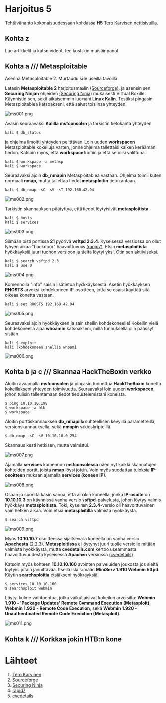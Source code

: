 # Harjoitus 5

Tehtävänanto kokonaisuudessaan kohdassa **H5** [Tero Karvisen nettisivuilla](http://terokarvinen.com/2020/tunkeutumistestaus-kurssi-pentest-course-ict4tn027-3006-autumn-2020/).

## Kohta z

Lue artikkelit ja katso videot, tee kustakin muistiinpanot

## Kohta a /// Metasploitable

Asenna Metasploitable 2. Murtaudu sille useilla tavoilla

Latasin **Metasploitable 2** harjoitusmaalin [(Sourceforge)](https://sourceforge.net/projects/metasploitable/), ja asensin sen **Securing Ninjan** ohjeiden [(Securing Ninja)](https://securingninja.com/how-to-install-metasploitable-in-virtualbox/) mukaisesti Virtual Boxille. Käynnistin sen, sekä aikaisemmin luomani **Linux Kalin**. Testiksi pingasin Metasploitablea katsoakseni, että saivat toisiinsa yhteyden.

![ms001.png](./kuvat/ms001.png)

Avasin seuraavaksi **Kalilla** **msfconsolen** ja tarkistin tietokanta yhteyden

    kali $ db_status

ja ohjelma ilmoitti yhteyden pelittävän. Loin uuden **workspacen** Metasploitable kokeiluja varten, jonne ohjelma tallettaisi kaiken keräämäni tiedon. Katsoin myös, että **workspace** luotiin ja että se olisi valittuna.

    kali $ workspace -a metasp
    kali $ workspace

Seuraavaksi ajoin **db_nmapin** Metasploitablea vastaan. Ohjelma toimii kuten normaali **nmap**, mutta tallettaa tiedot **metasploitin** tietokantaan.

    kali $ db_nmap -sC -sV -sT 192.168.42.94

![ms002.png](./kuvat/ms002.png)

Tarkistin skannauksen päätyttyä, että tiedot löytyisivät **metasploitista**.

    kali $ hosts
    kali $ services

![ms003.png](./kuvat/ms003.png)

Silmään pisti portissa **21** pyörivä **vsftpd 2.3.4**. Kyseisessä versiossa on ollut lyhyen aikaa "backdoor" haavoittuvuus [(rapid7)](https://www.rapid7.com/db/modules/exploit/unix/ftp/vsftpd_234_backdoor/). Etsin **metasploitista** hyökkäyksiä juuri tuohon versioon ja sieltä löytyi yksi. Otin sen aktiiviseksi.

    kali $ search vsftpd 2.3
    kali $ use 0

![ms004.png](./kuvat/ms004.png)

Komennolla "info" saisin lisätietoa hyökkäyksestä. Asetin hyökkäyksen **RHOSTS** arvoksi kohdekoneen IP-osoitteen, jotta se osaisi käyttää sitä oikeaa konetta vastaan.

    kali $ set RHOSTS 192.168.42.94

![ms005.png](./kuvat/ms005.png)

Seuraavaksi ajoin hyökkäyksen ja sain shellin kohdekoneelle! Kokeilin vielä kohdekoneella ajaa **whoamin** katsoakseni, millä tunnuksella olin päässyt sisään.

    kali $ exploit
    kali (kohdekoneen shell)$ whoami

![ms006.png](./kuvat/ms006.png)



## Kohta b ja c /// Skannaa HackTheBoxin verkko

Aloitin avaamalla **msfconsolen** ja pingasin tunnettua **HackTheBoxin** konetta kokeillakseni yhteyden toimivuutta. Seuraavaksi loin uuden **workspacen**, johon tulisin tallentamaan tiedot tiedustelemistani koneista.

    $ ping 10.10.10.198
    $ workspace -a htb
    $ workspace

Aloitin porttiskannauksen **db_nmapilla** suhteellisen kevyillä parametreillä; versionskannauksella, sekä **nmapin** vakioskripteillä.

    $ db_nmap -sC -sV 10.10.10.0-254

Skannaus kesti hetkisen, mutta valmistui.

![ms007.png](./kuvat/ms007.png)

Ajamalla **services** komennon **msfconsolessa** näen nyt kaikki skannatujen kohteiden portit, joista **nmap** löysi jotain. Voin myös suodattaa tuloksia **IP-osoitteen** mukaan ajamalla **services (koneen IP)**.

![ms008.png](./kuvat/ms008.png)

Osaan jo suorilta käsin sanoa, että ainakin koneella, jonka **IP-osoite** on **10.10.10.3** on käynnissä vanha versio **vsftpd**-palvelusta, johon löytyy valmis hyökkäys **metasploitista**. Toki, kyseinen **2.3.4**-versio oli haavoittuvainen vain hetken aikaa. Voin etsiä **metasploitilla** valmista hyökkäystä.

    $ search vsftpd

![ms009.png](./kuvat/ms009.png)

Myös **10.10.10.7** osoitteessa sijaitsevalla koneella on vanha versio **Apachesta** (2.2.3). **Metasploitissa** ei löytynyt juuri tuolle versiolle mitään valmista hyökkäystä, mutta **cvedetails.com** kertoo useammasta haavoittuvuudesta kyseisessä **Apachen** versiossa [(cvedetails)](https://www.cvedetails.com/vulnerability-list/vendor_id-45/product_id-66/version_id-40007/Apache-Http-Server-2.2.3.html)

Katsoin myös kohteen **10.10.10.160** avointen palveluiden joukosta jos sieltä löytyisi jotain jännittävää. Itsellä iski silmään **MiniServ 1.910 Webmin httpd**. Käytin **searchsploitia** etsiäkseni hyökkäyksiä.

    $ services 10.10.10.160
    $ searchsploit webmin

Löytyi kolme vaihtoehtoa, jotka vaikuttaisivat kokeilun arvoisilta: 
**Webmin 1.910 - 'Package Updates' Remote Command Execution (Metasploit)**,
**Webmin 1.920 - Remote Code Execution**, sekä
**Webmin 1.920 - Unauthenticated Remote Code Execution (Metasploit)**.

![ms011.png](./kuvat/ms011.png)

## Kohta k /// Korkkaa jokin HTB:n kone

# Lähteet

1. [Tero Karvinen](http://terokarvinen.com/2020/tunkeutumistestaus-kurssi-pentest-course-ict4tn027-3006-autumn-2020/)
2. [Sourceforge](https://sourceforge.net/projects/metasploitable/)
3. [Securing Ninja](https://securingninja.com/how-to-install-metasploitable-in-virtualbox/)
4. [rapid7](https://www.rapid7.com/db/modules/exploit/unix/ftp/vsftpd_234_backdoor/)
5. [cvedetails](https://www.cvedetails.com/vulnerability-list/vendor_id-45/product_id-66/version_id-40007/Apache-Http-Server-2.2.3.html)
